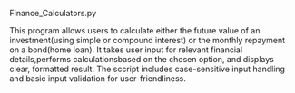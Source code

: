 Finance_Calculators.py

This program allows users to calculate either the future value of an investment(using simple or compound interest) or the monthly repayment on a bond(home loan).
It takes user input for relevant financial details,performs calculationsbased on the chosen option, and displays clear, formatted result. The sccript includes 
case-sensitive input handling and basic input validation for user-friendliness.
